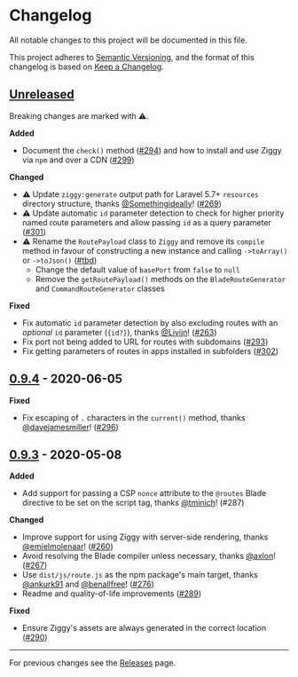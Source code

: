 # Changelog

All notable changes to this project will be documented in this file.

This project adheres to [Semantic Versioning](https://semver.org/spec/v2.0.0.html), and the format of this changelog is based on [Keep a Changelog](https://keepachangelog.com/en/1.0.0/).

## [Unreleased]

Breaking changes are marked with ⚠️.

**Added**

- Document the `check()` method ([#294](https://github.com/tightenco/ziggy/pull/294)) and how to install and use Ziggy via `npm` and over a CDN ([#299](https://github.com/tightenco/ziggy/pull/299))

**Changed**

- ⚠️ Update `ziggy:generate` output path for Laravel 5.7+ `resources` directory structure, thanks [@Somethingideally](https://github.com/Somethingideally)! ([#269](https://github.com/tightenco/ziggy/pull/269))
- ⚠️ Update automatic `id` parameter detection to check for higher priority named route parameters and allow passing `id` as a query parameter ([#301](https://github.com/tightenco/ziggy/pull/301))
- ⚠️ Rename the `RoutePayload` class to `Ziggy` and remove its `compile` method in favour of constructing a new instance and calling `->toArray()` or `->toJson()` ([#tbd](#))
    - Change the default value of `basePort` from `false` to `null`
    - Remove the `getRoutePayload()` methods on the `BladeRouteGenerator` and `CommandRouteGenerator` classes

**Fixed**

- Fix automatic `id` parameter detection by also excluding routes with an _optional_ `id` parameter (`{id?}`), thanks [@Livijn](https://github.com/Livijn)! ([#263](https://github.com/tightenco/ziggy/pull/263))
- Fix port not being added to URL for routes with subdomains ([#293](https://github.com/tightenco/ziggy/pull/293))
- Fix getting parameters of routes in apps installed in subfolders ([#302](https://github.com/tightenco/ziggy/pull/302))

## [0.9.4] - 2020-06-05

**Fixed**

- Fix escaping of `.` characters in the `current()` method, thanks [@davejamesmiller](https://github.com/davejamesmiller)! ([#296](https://github.com/tightenco/ziggy/pull/296))

## [0.9.3] - 2020-05-08

**Added**

- Add support for passing a CSP `nonce` attribute to the `@routes` Blade directive to be set on the script tag, thanks [@tminich](https://github.com/tminich)! (#287)

**Changed**

- Improve support for using Ziggy with server-side rendering, thanks [@emielmolenaar](https://github.com/emielmolenaar)! ([#260](https://github.com/tightenco/ziggy/pull/260))
- Avoid resolving the Blade compiler unless necessary, thanks [@axlon](https://github.com/axlon)! ([#267](https://github.com/tightenco/ziggy/pull/267))
- Use `dist/js/route.js` as the npm package's main target, thanks [@ankurk91](https://github.com/ankurk91) and [@benallfree](https://github.com/benallfree)! ([#276](https://github.com/tightenco/ziggy/pull/276))
- Readme and quality-of-life improvements ([#289](https://github.com/tightenco/ziggy/pull/289))

**Fixed**

- Ensure Ziggy's assets are always generated in the correct location ([#290](https://github.com/tightenco/ziggy/pull/290))

---

For previous changes see the [Releases](https://github.com/tightenco/ziggy/releases) page.

[Unreleased]: https://github.com/tightenco/ziggy/compare/0.9.4...HEAD
[0.9.4]: https://github.com/tightenco/ziggy/compare/0.9.3...0.9.4
[0.9.3]: https://github.com/tightenco/ziggy/compare/v0.9.2...0.9.3
